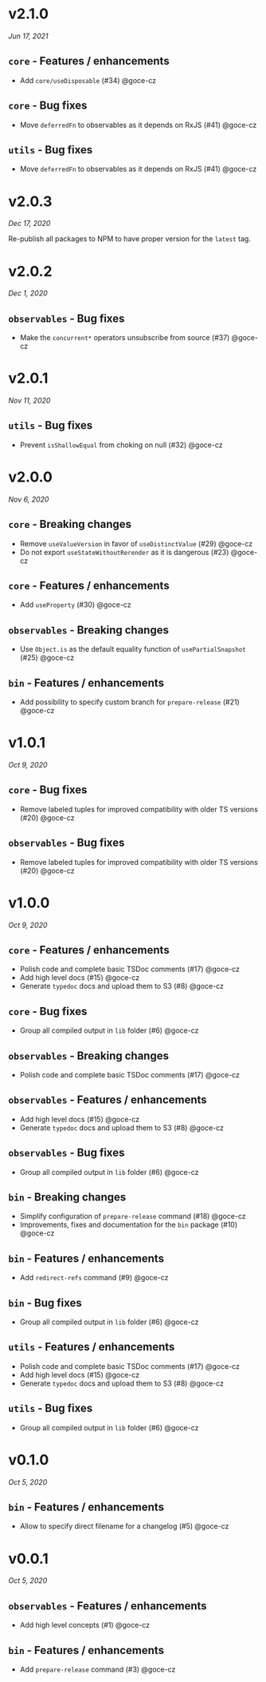# v2.1.0
_Jun 17, 2021_

## `core` - Features / enhancements

- Add `core/useDisposable` (#34) @goce-cz 

## `core` - Bug fixes

- Move `deferredFn` to observables as it depends on RxJS (#41) @goce-cz 

## `utils` - Bug fixes

- Move `deferredFn` to observables as it depends on RxJS (#41) @goce-cz


# v2.0.3
_Dec 17, 2020_

Re-publish all packages to NPM to have proper version for the `latest` tag.

# v2.0.2
_Dec 1, 2020_

## `observables` - Bug fixes

- Make the `concurrent*` operators unsubscribe from source (#37) @goce-cz


# v2.0.1
_Nov 11, 2020_

## `utils` - Bug fixes

- Prevent `isShallowEqual` from choking on null (#32) @goce-cz


# v2.0.0
_Nov 6, 2020_

## `core` - Breaking changes

- Remove `useValueVersion` in favor of `useDistinctValue` (#29) @goce-cz 
- Do not export `useStateWithoutRerender` as it is dangerous (#23) @goce-cz 

## `core` - Features / enhancements

- Add `useProperty` (#30) @goce-cz 

## `observables` - Breaking changes

- Use `Object.is` as the default equality function of `usePartialSnapshot` (#25) @goce-cz 

## `bin` - Features / enhancements

- Add possibility to specify custom branch for `prepare-release` (#21) @goce-cz


# v1.0.1
_Oct 9, 2020_

## `core` - Bug fixes

- Remove labeled tuples for improved compatibility with older TS versions (#20) @goce-cz 

## `observables` - Bug fixes

- Remove labeled tuples for improved compatibility with older TS versions (#20) @goce-cz


# v1.0.0
_Oct 9, 2020_

## `core` - Features / enhancements

- Polish code and complete basic TSDoc comments (#17) @goce-cz 
- Add high level docs (#15) @goce-cz 
- Generate `typedoc` docs and upload them to S3 (#8) @goce-cz 

## `core` - Bug fixes

- Group all compiled output in `lib` folder (#6) @goce-cz 

## `observables` - Breaking changes

- Polish code and complete basic TSDoc comments (#17) @goce-cz 

## `observables` - Features / enhancements

- Add high level docs (#15) @goce-cz 
- Generate `typedoc` docs and upload them to S3 (#8) @goce-cz 

## `observables` - Bug fixes

- Group all compiled output in `lib` folder (#6) @goce-cz 

## `bin` - Breaking changes

- Simplify configuration of `prepare-release` command (#18) @goce-cz 
- Improvements, fixes and documentation for the `bin` package (#10) @goce-cz 

## `bin` - Features / enhancements

- Add `redirect-refs` command (#9) @goce-cz 

## `bin` - Bug fixes

- Group all compiled output in `lib` folder (#6) @goce-cz 

## `utils` - Features / enhancements

- Polish code and complete basic TSDoc comments (#17) @goce-cz 
- Add high level docs (#15) @goce-cz 
- Generate `typedoc` docs and upload them to S3 (#8) @goce-cz 

## `utils` - Bug fixes

- Group all compiled output in `lib` folder (#6) @goce-cz


# v0.1.0
_Oct 5, 2020_

## `bin` - Features / enhancements

- Allow to specify direct filename for a changelog (#5) @goce-cz


# v0.0.1
_Oct 5, 2020_

## `observables` - Features / enhancements

- Add high level concepts (#1) @goce-cz 

## `bin` - Features / enhancements

- Add `prepare-release` command (#3) @goce-cz


